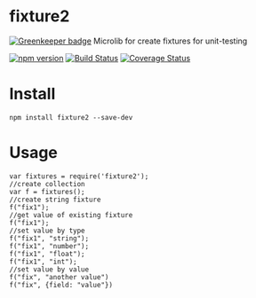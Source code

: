 # fixture2

[![Greenkeeper badge](https://badges.greenkeeper.io/arvitaly/fixture2.svg)](https://greenkeeper.io/)
Microlib for create fixtures for unit-testing

[![npm version](https://badge.fury.io/js/fixture2.svg)](https://badge.fury.io/js/fixture2)
[![Build Status](https://travis-ci.org/arvitaly/fixture2.svg?branch=master)](https://travis-ci.org/arvitaly/fixture2)
[![Coverage Status](https://coveralls.io/repos/github/arvitaly/fixture2/badge.svg?branch=master)](https://coveralls.io/github/arvitaly/fixture2?branch=master)

# Install

    npm install fixture2 --save-dev

# Usage

    var fixtures = require('fixture2');
    //create collection
    var f = fixtures();
    //create string fixture
    f("fix1");
    //get value of existing fixture
    f("fix1");
    //set value by type
    f("fix1", "string");
    f("fix1", "number");
    f("fix1", "float");
    f("fix1", "int");
    //set value by value
    f("fix", "another value")
    f("fix", {field: "value"})